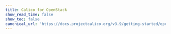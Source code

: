 ```yaml
---
title: Calico for OpenStack
show_read_time: false
show_toc: false
canonical_url: 'https://docs.projectcalico.org/v3.9/getting-started/openstack/index'
---
```

